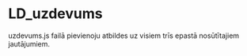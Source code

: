 # LD_uzdevums

uzdevums.js failā pievienoju atbildes uz visiem trīs epastā nosūtītajiem jautājumiem.
